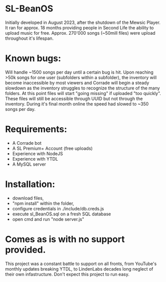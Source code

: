 # SL-BeanOS

Initially developed in August 2023, after the shutdown of the Mewsic Player.
It ran for approx. 18 months providing people in Second Life the ability to upload music for free.
Approx. 270'000 songs (~50mill files) were upload throughout it's lifespan.

# Known bugs:
Will handle ~1500 songs per day until a certain bug is hit.
Upon reaching >50k songs for one user (subfolders within a subfolder), the inventory will become inaccessible by most viewers and Corrade will begin a steady slowdown as the inventory struggles to recognize the structure of the many folders. At this point files will start "going missing" if uploaded "too quickly". These files will still be accessible through UUID but not through the inventory. During it's final month online the speed had slowed to ~350 songs per day.

# Requirements:
- A Corrade bot
- A SL Premium+ Account (free uploads)
- Experience with NodeJS
- Experience with YTDL
- A MySQL server

# Installation:
- download files,
- "npm install" within the folder,
- configure credentials in ./include/db.creds.js
- execute sl_BeanOS.sql on a fresh SQL database
- open cmd and run "node server.js"

# Comes as is with no support provided.
This project was a constant battle to support on all fronts,
from YouTube's monthly updates breaking YTDL,
to LindenLabs decades long neglect of their own infastructure.
Don't expect this project to run easy.
